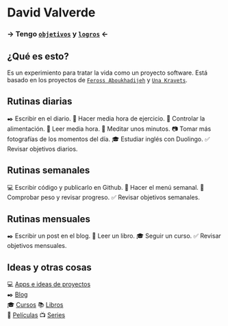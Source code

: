 # David Valverde

### → Tengo [`objetivos`](https://github.com/davidvalverde/life/issues?state=open) y [`logros`](https://github.com/davidvalverde/life/issues?state=closed) ←

## ¿Qué es esto?

Es un experimiento para tratar la vida como un proyecto software. Está basado en los proyectos de [`Feross Aboukhadijeh`](https://github.com/feross/Life) y [`Una Kravets`](https://github.com/una/personal-goals).

## Rutinas diarias

:black_nib: Escribir en el diario.
:muscle: Hacer media hora de ejercicio.
:spaghetti: Controlar la alimentación.
:book: Leer media hora.
:pray: Meditar unos minutos.
:camera: Tomar más fotografías de los momentos del día.
:mortar_board: Estudiar inglés con Duolingo.
:white_check_mark: Revisar objetivos diarios.

## Rutinas semanales

:computer: Escribir código y publicarlo en Github.
:spaghetti: Hacer el menú semanal.
:muscle: Comprobar peso y revisar progreso.
:white_check_mark: Revisar objetivos semanales.

## Rutinas mensuales
  
:black_nib: Escribir un post en el blog.
:book: Leer un libro.
:mortar_board: Seguir un curso.
:white_check_mark: Revisar objetivos mensuales.

## Ideas y otras cosas
                           
:computer: [Apps e ideas de proyectos](content-list/project-ideas.md)                           
:black_nib: [Blog](content-list/blog-ideas.md)                                     
:mortar_board: [Cursos](content-list/courses.md)
:books: [Libros](content-list/books.md)  
:movie_camera: [Películas](content-list/movies.md)
:tv: [Series](content-list/tv-shows.md)
